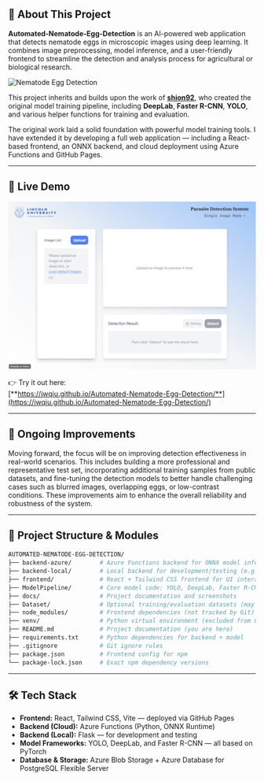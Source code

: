 
## 📖 About This Project

**Automated-Nematode-Egg-Detection** is an AI-powered web application that detects nematode eggs in microscopic images using deep learning. It combines image preprocessing, model inference, and a user-friendly frontend to streamline the detection and analysis process for agricultural or biological research. 

![Nematode Egg Detection](./docs/image.png)

This project inherits and builds upon the work of [**shion92**](https://github.com/shion92), who created the original model training pipeline, including **DeepLab**, **Faster R-CNN**, **YOLO**, and various helper functions for training and evaluation.

The original work laid a solid foundation with powerful model training tools. I have extended it by developing a full web application — including a React-based frontend, an ONNX backend, and cloud deployment using Azure Functions and GitHub Pages.

---

## 🔗 Live Demo

![HomePage Screenshot](/docs/home_screenshot.png)

👉 Try it out here:  
[**https://jwqiu.github.io/Automated-Nematode-Egg-Detection/**](https://jwqiu.github.io/Automated-Nematode-Egg-Detection/)

---

## 🔧 Ongoing Improvements

Moving forward, the focus will be on improving detection effectiveness in real-world scenarios. This includes building a more professional and representative test set, incorporating additional training samples from public datasets, and fine-tuning the detection models to better handle challenging cases such as blurred images, overlapping eggs, or low-contrast conditions. These improvements aim to enhance the overall reliability and robustness of the system.

---

## 🧩 Project Structure & Modules
```bash
AUTOMATED-NEMATODE-EGG-DETECTION/
├── backend-azure/        # Azure Functions backend for ONNX model inference and API deployment
├── backend-local/        # Local backend for development/testing (e.g. Flask or raw Python)
├── frontend/             # React + Tailwind CSS frontend for UI interaction, image upload, and inference result rendering
├── ModelPipeline/        # Core model code: YOLO, DeepLab, Faster R-CNN, helpers, pretrained weights
├── docs/                 # Project documentation and screenshots
├── Dataset/              # Optional training/evaluation datasets (may not be tracked in Git)
├── node_modules/         # Frontend dependencies (not tracked by Git)
├── venv/                 # Python virtual environment (excluded from Git)
├── README.md             # Project documentation (you are here)
├── requirements.txt      # Python dependencies for backend + model
├── .gitignore            # Git ignore rules
├── package.json          # Frontend config for npm
└── package-lock.json     # Exact npm dependency versions
```

---

## 🛠️ Tech Stack

- **Frontend:** React, Tailwind CSS, Vite — deployed via GitHub Pages
- **Backend (Cloud):** Azure Functions (Python, ONNX Runtime)
- **Backend (Local):** Flask — for development and testing
- **Model Frameworks:** YOLO, DeepLab, and Faster R-CNN — all based on PyTorch
- **Database & Storage:** Azure Blob Storage + Azure Database for PostgreSQL Flexible Server

